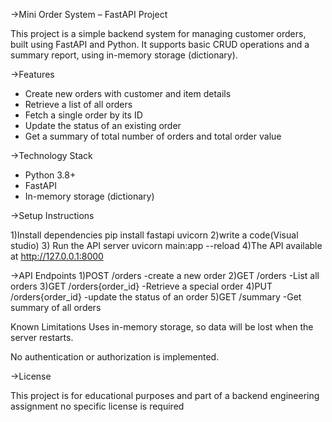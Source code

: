->Mini Order System – FastAPI Project

This project is a simple backend system for managing customer orders, built using FastAPI and Python. It supports basic CRUD operations and a summary report, using in-memory storage (dictionary).

->Features

- Create new orders with customer and item details
- Retrieve a list of all orders
- Fetch a single order by its ID
- Update the status of an existing order
- Get a summary of total number of orders and total order value

->Technology Stack

- Python 3.8+
- FastAPI
- In-memory storage (dictionary)

->Setup Instructions

1)Install dependencies
pip install fastapi uvicorn
2)write a code(Visual studio)
3) Run the API server
uvicorn main:app --reload
4)The API available at
http://127.0.0.1:8000


->API Endpoints
1)POST /orders -create a new order
2)GET /orders -List all orders
3)GET /orders{order_id} -Retrieve a special order
4)PUT /orders{order_id} -update the status of an order
5)GET /summary -Get summary of all orders

Known Limitations
Uses in-memory storage, so data will be lost when the server restarts.

No authentication or authorization is implemented.


->License

This project is for educational purposes and part of a backend engineering assignment no specific license is required 


